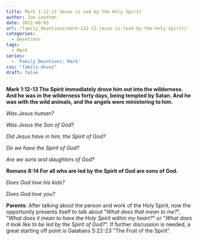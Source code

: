 ```yaml
---
title: Mark 1:12-13 Jesus is Led by the Holy Spirit
author: Joe Louthan
date: 2012-08-03
url: /family_devotions/mark-112-13-jesus-is-lead-by-the-holy-spirit/
categories:
  - Devotions
tags:
  - Mark
series:
  - 'Family Devotions: Mark'
css: "family-devos"
draft: false
---
```

**Mark 1:12-13 The Spirit immediately drove him out into the wilderness. And he was in the wilderness forty days, being tempted by Satan. And he was with the wild animals, and the angels were ministering to him.**

_Was Jesus human?_

_Was Jesus the Son of God?_

_Did Jesus have in him, the Spirit of God?_

_Do we have the Spirit of God?_

_Are we sons and daughters of God?_

**Romans 8:14 For all who are led by the Spirit of God are sons of God.**

_Does God love his kids?_

_Does God love you?_

**Parents**: After talking about the person and work of the Holy Spirit, now the opportunity presents itself to talk about "_What does that mean to me?_", "_What does it mean to have the Holy Spirit within my heart?_" or "_What does it look like to be led by the Spirit of God?_". If further discussion is needed, a great starting off point is Galatians 5:22-23 "The Fruit of the Spirit".



 [1]: https://i1.wp.com/theologic.us/wp-content/uploads/2012/08/jesus-holy-spirit.jpeg